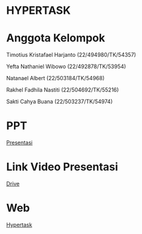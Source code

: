 # HYPERTASK

# Anggota Kelompok
Timotius Kristafael Harjanto (22/494980/TK/54357)

Yefta Nathaniel Wibowo (22/492878/TK/53954)

Natanael Albert (22/503184/TK/54968)

Rakhel Fadhila Nastiti (22/504692/TK/55216)

Sakti Cahya Buana (22/503237/TK/54974)

# PPT
[Presentasi](https://www.canva.com/design/DAGXjiB3WP8/T3nZOp6v_Abi1PUHXZ4Pww/view?utm_content=DAGXjiB3WP8&utm_campaign=designshare&utm_medium=link&utm_source=editor)

# Link Video Presentasi
[Drive](https://drive.google.com/drive/folders/1lbHP5-KTBEIdmF0f5SPNDuVQSygvF9KE?usp=sharing)

# Web
[Hypertask](https://hypertask.netlify.app/)
